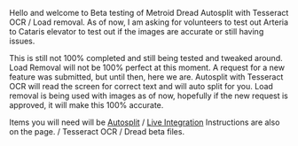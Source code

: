 Hello and welcome to Beta testing of Metroid Dread Autosplit with Tesseract OCR / Load removal.
As of now, I am asking for volunteers to test out Arteria to Cataris elevator to test out if the images are accurate or still having issues.


This is still not 100% completed and still being tested and tweaked around. Load Removal will not be 100% perfect at this moment.
A request for a new feature was submitted, but until then, here we are. Autosplit with Tesseract OCR will read the screen for correct text and will auto split for you.
Load removal is being used with images as of now, hopefully if the new request is approved, it will make this 100% accurate.

Items you will need will be [Autosplit](https://github.com/Toufool/AutoSplit/releases/tag/v2.3.1) / [Live Integration](https://github.com/Toufool/LiveSplit.AutoSplitIntegration?tab=readme-ov-file) Instructions are also on the page. / Tesseract OCR / Dread beta files.
